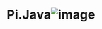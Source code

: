 # Pi.Java![image](https://github.com/gabrielti104/Pi.Java/assets/106531227/96538db3-1f1d-4893-87bf-658f7e770ff7)
